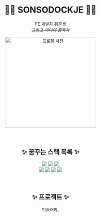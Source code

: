 <div align="center">
  <div> 
    <h1>🫲🏻 SONSODOCKJE 🫱🏻</h1>
    <p>FE 개발자 취준생<br><del>그리고 <i>미디어 중독자</i></del></p>
    <img src="https://static.wikia.nocookie.net/1d45d1a8-3e88-47e1-9e07-78f21f9d8ea7/scale-to-width/755" width="300px" alt="프로필 사진">
  </div>
  <br>
  <br>
  <div>
    <h2>✨ 꿈꾸는 스택 목록 ✨</h2>
    <img src="https://img.shields.io/badge/HTML-E34F26?style=flat-square&logo=HTML5&logoColor=white"/>
    <img src="https://img.shields.io/badge/CSS3-1572B6?style=flat-square&logo=css3&logoColor=white"/>
    <img src="https://img.shields.io/badge/JavaScript-F7DF1E?style=flat-square&logo=javascript&logoColor=white"/></br>
    <img src="https://img.shields.io/badge/TypeScript-3178C6?style=flat-square&logo=typescript&logoColor=white"/>
    <img src="https://img.shields.io/badge/REACT-61DAFB?style=flat-square&logo=react&logoColor=white"/>
    <img src="https://img.shields.io/badge/Next.js-000000?style=flat-square&logo=nextdotjs&logoColor=white"/>
    <img src="https://img.shields.io/badge/Node.JS-339933?style=flat-square&logo=nodedotjs&logoColor=white"/>
  </div>
  <br>
  <br>
  <div>
    <h2>✨ 프로젝트 ✨</h2>
    만들어라.
  </div>



<!-- 
- 🔭 I’m currently working on ... ... oz
- 🌱 I’m currently learning ... ... git
- 👯 I’m looking to collaborate on ... ... ummmm
- 🤔 I’m looking for help with ... ..
- 💬 Ask me about ... .. 
- 📫 How to reach me: ... .. 
- 😄 Pronouns: ... .... 
- ⚡ Fun fact: ... .........
-->

</div>

